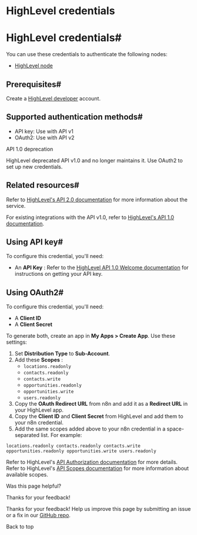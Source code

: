 # HighLevel credentials

[ ](https://github.com/n8n-io/n8n-docs/edit/main/docs/integrations/builtin/credentials/highlevel.md "Edit this page")

# HighLevel credentials#

You can use these credentials to authenticate the following nodes:

  * [HighLevel node](../../app-nodes/n8n-nodes-base.highlevel/)



## Prerequisites#

Create a [HighLevel developer](https://marketplace.gohighlevel.com/) account.

## Supported authentication methods#

  * API key: Use with API v1
  * OAuth2: Use with API v2



API 1.0 deprecation

HighLevel deprecated API v1.0 and no longer maintains it. Use OAuth2 to set up new credentials.

## Related resources#

Refer to [HighLevel's API 2.0 documentation](https://highlevel.stoplight.io/docs/integrations/0443d7d1a4bd0-overview) for more information about the service.

For existing integrations with the API v1.0, refer to [HighLevel's API 1.0 documentation](https://public-api.gohighlevel.com/).

## Using API key#

To configure this credential, you'll need:

  * An **API Key** : Refer to the [HighLevel API 1.0 Welcome documentation](https://public-api.gohighlevel.com/) for instructions on getting your API key.



## Using OAuth2#

To configure this credential, you'll need:

  * A **Client ID**
  * A **Client Secret**



To generate both, create an app in **My Apps > Create App**. Use these settings:

  1. Set **Distribution Type** to **Sub-Account**.
  2. Add these **Scopes** :
     * `locations.readonly`
     * `contacts.readonly`
     * `contacts.write`
     * `opportunities.readonly`
     * `opportunities.write`
     * `users.readonly`
  3. Copy the **OAuth Redirect URL** from n8n and add it as a **Redirect URL** in your HighLevel app.
  4. Copy the **Client ID** and **Client Secret** from HighLevel and add them to your n8n credential.
  5. Add the same scopes added above to your n8n credential in a space-separated list. For example:

`locations.readonly contacts.readonly contacts.write opportunities.readonly opportunities.write users.readonly`




Refer to HighLevel's [API Authorization documentation](https://highlevel.stoplight.io/docs/integrations/a04191c0fabf9-authorization) for more details. Refer to HighLevel's [API Scopes documentation](https://highlevel.stoplight.io/docs/integrations/vcctp9t1w8hja-scopes) for more information about available scopes.

Was this page helpful? 

Thanks for your feedback! 

Thanks for your feedback! Help us improve this page by submitting an issue or a fix in our [GitHub repo](https://github.com/n8n-io/n8n-docs). 

Back to top 
